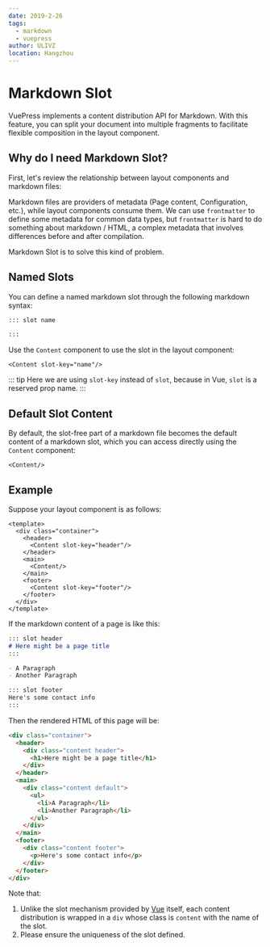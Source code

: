 ```yaml
---
date: 2019-2-26
tags: 
  - markdown
  - vuepress
author: ULIVZ
location: Hangzhou  
---
```


# Markdown Slot

VuePress implements a content distribution API for Markdown. With this feature, you can split your document into multiple fragments to facilitate flexible composition in the layout component.

## Why do I need Markdown Slot?

First, let's review the relationship between layout components and markdown files:

<diagram-markdown-slot-relationship/>

Markdown files are providers of metadata (Page content, Configuration, etc.), while layout components consume them. We can use `frontmatter` to define some metadata for common data types, but `frontmatter` is hard to do something about markdown / HTML, a complex metadata that involves differences before and after compilation.

Markdown Slot is to solve this kind of problem.

## Named Slots

You can define a named markdown slot through the following markdown syntax:

``` md
::: slot name

:::
```

Use the `Content` component to use the slot in the layout component:

``` vue
<Content slot-key="name"/>
```

::: tip
Here we are using `slot-key` instead of `slot`, because in Vue, `slot` is a reserved prop name.
:::

## Default Slot Content

By default, the slot-free part of a markdown file becomes the default content of a markdown slot, which you can access directly using the `Content` component:

``` vue
<Content/>
```

## Example

Suppose your layout component is as follows:

``` vue
<template>
  <div class="container">
    <header>
      <Content slot-key="header"/>
    </header>
    <main>
      <Content/>
    </main>
    <footer>
      <Content slot-key="footer"/>
    </footer>
  </div>
</template>
```

If the markdown content of a page is like this:

```md
::: slot header
# Here might be a page title
:::

- A Paragraph
- Another Paragraph

::: slot footer
Here's some contact info
:::
```

Then the rendered HTML of this page will be:

```html
<div class="container">
  <header>
    <div class="content header">
      <h1>Here might be a page title</h1>
    </div>
  </header>
  <main>
    <div class="content default">
      <ul>
        <li>A Paragraph</li>
        <li>Another Paragraph</li>
      </ul>
    </div>
  </main>
  <footer>
    <div class="content footer">
      <p>Here's some contact info</p>
    </div>
  </footer>
</div>
```

Note that:
1. Unlike the slot mechanism provided by [Vue](https://vuejs.org/v2/guide/components-slots.html) itself, each content distribution is wrapped in a `div` whose class is `content` with the name of the slot.
2. Please ensure the uniqueness of the slot defined.
